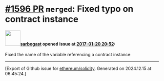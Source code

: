 # [\#1596 PR](https://github.com/ethereum/solidity/pull/1596) `merged`: Fixed typo on contract instance

#### <img src="https://avatars.githubusercontent.com/u/143758?v=4" width="50">[sarbogast](https://github.com/sarbogast) opened issue at [2017-01-20 20:52](https://github.com/ethereum/solidity/pull/1596):

Fixed the name of the variable referencing a contract instance




-------------------------------------------------------------------------------



[Export of Github issue for [ethereum/solidity](https://github.com/ethereum/solidity). Generated on 2024.12.15 at 06:45:24.]
